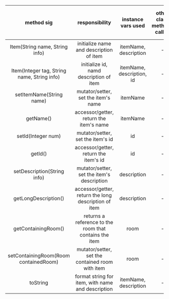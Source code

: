 | method sig | responsibility | instance vars used | other class methods called | objects used with method calls | lines of code |
|:----------:|:--------------:|:------------------:|:--------------------------:|:------------------------------:|:-------------:|
|Item(String name, String info)|initialize name and description of item|itemName, description| - | - | 2 |
|Item(Integer tag, String name, String info)|initialize id, namd description of item|itemName, description, id| - | - | 3 |
|setItemName(String name)|mutator/setter, set the item's name|itemName| - | - | 1 |
|getName()|accessor/getter, return the item's name|itemName| - | - | 1 |
|setId(Integer num)|mutator/setter, set the item's id| id | - | - | 1 |
|getId()|accessor/getter, return the item's id| id | - | - | 1 |
|setDescription(String info)|mutator/setter, set the item's description|description| - | - | 1 |
|getLongDescription()|accessor/getter, return the long description of item|description| - | - | 1 |
|getContainingRoom()|returns a reference to the room that contains the item| room | - | - | 1 |
|setContainingRoom(Room containedRoom)|mutator/setter, set the contained room with item|room| - | - |1|
|toString|format string for item, with name and description|itemName, description| - | - | 1 |
